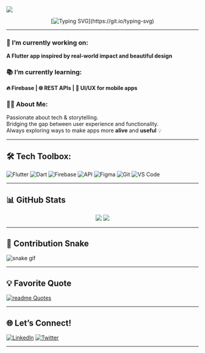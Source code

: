 <!-- Cover Image -->
<img src="https://mir-s3-cdn-cf.behance.net/project_modules/1400_webp/47f4d8200932415.666b85be3b5ac.gif" align="center"/>

<div align="center">

[![Typing SVG](https://readme-typing-svg.herokuapp.com?font=Pixelify+Sans&size=24&duration=3000&pause=1000&color=F17EB8&center=true&vCenter=true&width=800&lines=Hello+%F0%9F%91%8B+I'm+Aliaa+Sabek;Flutter+Developer+%7C+Media+Mentor;Learning+API+Integration+%26+Firebase;Tech,+Creativity+%26+Community+in+one+package!)](https://git.io/typing-svg)

</div>

---

### 🚀 I’m currently working on:
**A Flutter app inspired by real-world impact and beautiful design**

### 📚 I’m currently learning:
**🔥 Firebase | 🌐 REST APIs | 🎨 UI/UX for mobile apps**

### 👩‍💻 About Me:
Passionate about tech & storytelling.  
Bridging the gap between user experience and functionality.  
Always exploring ways to make apps more **alive** and **useful** 💡

---

## 🛠️ Tech Toolbox:

![Flutter](https://img.shields.io/badge/Flutter-02569B?style=for-the-badge&logo=flutter&logoColor=white)
![Dart](https://img.shields.io/badge/Dart-0175C2?style=for-the-badge&logo=dart&logoColor=white)
![Firebase](https://img.shields.io/badge/Firebase-FFCA28?style=for-the-badge&logo=firebase&logoColor=black)
![API](https://img.shields.io/badge/REST%20API-gray?style=for-the-badge&logo=databricks&logoColor=white)
![Figma](https://img.shields.io/badge/Figma-F24E1E?style=for-the-badge&logo=figma&logoColor=white)
![Git](https://img.shields.io/badge/Git-F05032?style=for-the-badge&logo=git&logoColor=white)
![VS Code](https://img.shields.io/badge/VS%20Code-007ACC?style=for-the-badge&logo=visualstudiocode&logoColor=white)

---

## 📊 GitHub Stats

<div align="center">
  <img src="https://github-readme-stats.vercel.app/api?username=Aliaa-Sabek&show_icons=true&theme=radical&hide_border=true"/>
  <img src="https://github-readme-streak-stats.herokuapp.com/?user=Aliaa-Sabek&theme=radical&hide_border=true"/>
</div>

---

## 🐍 Contribution Snake

![snake gif](https://github.com/Aliaa-Sabek/Aliaa-Sabek/blob/output/github-contribution-grid-snake.svg)

---

## 💡 Favorite Quote

[![readme Quotes](https://quotes-github-readme.vercel.app/api?quote=Your+vibe+attracts+your+tribe.&author=Unknown&type=horizontal&theme=radical)](https://github.com/piyushsuthar/github-readme-quotes)

---

## 🌐 Let’s Connect!

[![LinkedIn](https://img.shields.io/badge/LinkedIn-Aliaa%20Sabek-0077B5?style=flat&logo=linkedin&logoColor=white)](https://www.linkedin.com/in/aliaa-sabek-807450254)
[![Twitter](https://img.shields.io/badge/Twitter-@a__sabek-1DA1F2?style=flat&logo=twitter&logoColor=white)](https://x.com/a__sabek?s=21)

---
